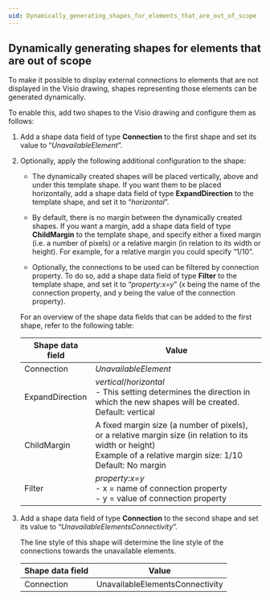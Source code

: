 ```yaml
---
uid: Dynamically_generating_shapes_for_elements_that_are_out_of_scope
---
```


## Dynamically generating shapes for elements that are out of scope

To make it possible to display external connections to elements that are not displayed in the Visio drawing, shapes representing those elements can be generated dynamically.

To enable this, add two shapes to the Visio drawing and configure them as follows:

1. Add a shape data field of type **Connection** to the first shape and set its value to “*UnavailableElement*”.

2. Optionally, apply the following additional configuration to the shape:

    - The dynamically created shapes will be placed vertically, above and under this template shape. If you want them to be placed horizontally, add a shape data field of type **ExpandDirection** to the template shape, and set it to “*horizontal*”.

    - By default, there is no margin between the dynamically created shapes. If you want a margin, add a shape data field of type **ChildMargin** to the template shape, and specify either a fixed margin (i.e. a number of pixels) or a relative margin (in relation to its width or height). For example, for a relative margin you could specify “1/10”.

    - Optionally, the connections to be used can be filtered by connection property. To do so, add a shape data field of type **Filter** to the template shape, and set it to “*property:x=y*” (x being the name of the connection property, and y being the value of the connection property).

    For an overview of the shape data fields that can be added to the first shape, refer to the following table:

    | Shape data field | Value                                                                                                                                                                                                                                                    |
    |--------------------|----------------------------------------------------------------------------------------------------------------------------------------------------------------------------------------------------------------------------------------------------------|
    | Connection         | *UnavailableElement*                                                                                                                                                                                                          |
    | ExpandDirection    | *vertical*/*horizontal*<br> -  This setting determines the direction in which the new shapes will be created.<br> Default: vertical |
    | ChildMargin        | A fixed margin size (a number of pixels), or a relative margin size (in relation to its width or height)<br> Example of a relative margin size: 1/10<br> Default: No margin                                                                              |
    | Filter             | *property:x=y*<br> -  x = name of connection property<br> -  y = value of connection property   |

3. Add a shape data field of type **Connection** to the second shape and set its value to “*UnavailableElementsConnectivity*”.

    The line style of this shape will determine the line style of the connections towards the unavailable elements.

    | Shape data field | Value                           |
    |--------------------|---------------------------------|
    | Connection         | UnavailableElementsConnectivity |
